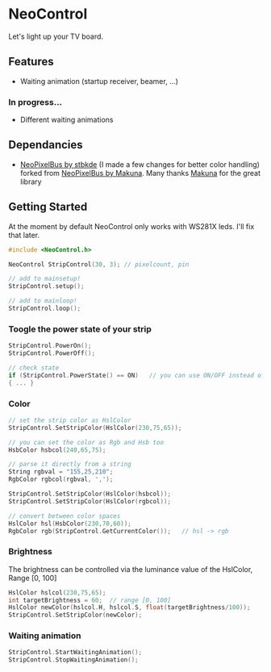 # NeoControl

Let's light up your TV board.

## Features
+ Waiting animation (startup receiver, beamer, ...)

### In progress...
+ Different waiting animations

## Dependancies
+ [NeoPixelBus by stbkde](https://github.com/stbkde/NeoPixelBus) (I made a few changes for better color handling) forked from [NeoPixelBus by Makuna](https://github.com/Makuna/NeoPixelBus). Many thanks [Makuna](https://github.com/Makuna) for the great library
  
## Getting Started
At the moment by default NeoControl only works with WS281X leds. I'll fix that later.

```c++
#include <NeoControl.h>

NeoControl StripControl(30, 3); // pixelcount, pin

// add to mainsetup!
StripControl.setup();

// add to mainloop!
StripControl.loop();
```
### Toogle the power state of your strip 
```c++
StripControl.PowerOn();
StripControl.PowerOff();

// check state    
if (StripControl.PowerState() == ON)   // you can use ON/OFF instead of true/false
{ ... }
```
### Color
```c++
// set the strip color as HslColor
StripControl.SetStripColor(HslColor(230,75,65));

// you can set the color as Rgb and Hsb too
HsbColor hsbcol(240,65,75);

// parse it directly from a string
String rgbval = "155,25,210";
RgbColor rgbcol(rgbval, ',');

StripControl.SetStripColor(HslColor(hsbcol));
StripControl.SetStripColor(HslColor(rgbcol));

// convert between color spaces
HslColor hsl(HsbColor(230,70,60));
RgbColor rgb(StripControl.GetCurrentColor());   // hsl -> rgb
```
### Brightness

The brightness can be controlled via the luminance value of the HslColor, Range [0, 100]
```c++
HslColor hslcol(230,75,65);
int targetBrightness = 60;  // range [0, 100]
HslColor newColor(hslcol.H, hslcol.S, float(targetBrightness/100));
StripControl.SetStripColor(newColor);
```
### Waiting animation
```c++
StripControl.StartWaitingAnimation();
StripControl.StopWaitingAnimation();
```
